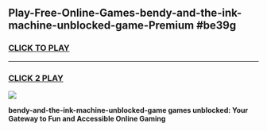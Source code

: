 
## Play-Free-Online-Games-bendy-and-the-ink-machine-unblocked-game-Premium #be39g
<h3>
<a href="https://premium.freeplayer.one?title=bendy-and-the-ink-machine-unblocked-game&ref=8M">CLICK TO PLAY</a></h3>
<hr>

<h3>
<a href="https://premium.freeplayer.one?title=bendy-and-the-ink-machine-unblocked-game&ref=8M">CLICK 2 PLAY</a>
  
</h3>

<a href="https://premium.freeplayer.one?title=bendy-and-the-ink-machine-unblocked-game&ref=8M"><img src="https://clearcache.store/games.png"></a>


**bendy-and-the-ink-machine-unblocked-game games unblocked: Your Gateway to Fun and Accessible Online Gaming**

